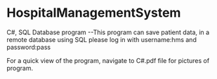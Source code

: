# HospitalManagementSystem
C#, SQL Database program 
--This program can save patient data, in a remote database using SQL
please log in with username:hms and password:pass

For a quick view of the program, navigate to C#.pdf file for pictures of program. 
